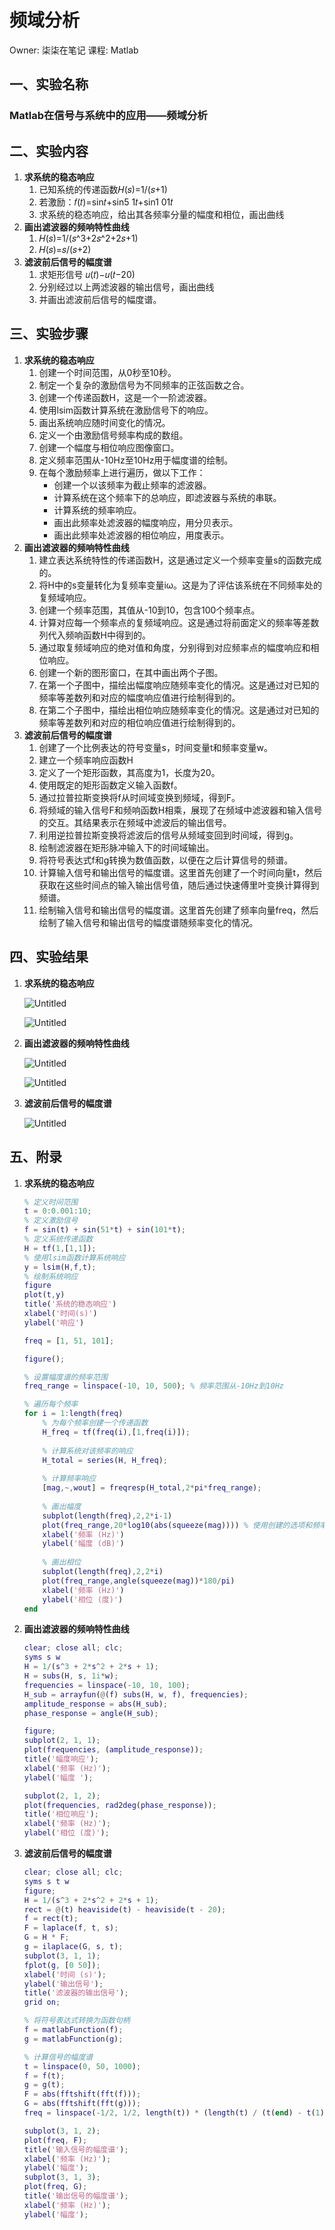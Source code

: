 # 频域分析

Owner: 柒柒在笔记
课程: Matlab

## **一、实验名称**

### Matlab在信号与系统中的应用——频域分析

## **二、实验内容**

1. **求系统的稳态响应**
    1. 已知系统的传递函数𝐻(𝑠)=1/(𝑠+1)
    2. 若激励：𝑓(𝑡)=sin⁡𝑡+sin⁡5 1𝑡+sin⁡1 01𝑡
    3. 求系统的稳态响应，给出其各频率分量的幅度和相位，画出曲线
2. **画出滤波器的频响特性曲线**
    1. 𝐻(𝑠)=1/(𝑠^3+2𝑠^2+2𝑠+1)
    2. 𝐻(𝑠)=𝑠/(𝑠+2)
3. **滤波前后信号的幅度谱**
    1. 求矩形信号 𝑢(𝑡)−𝑢(𝑡−20)
    2. 分别经过以上两滤波器的输出信号，画出曲线
    3. 并画出滤波前后信号的幅度谱。

## **三、实验步骤**

1. **求系统的稳态响应**
    1. 创建一个时间范围，从0秒至10秒。
    2. 制定一个复杂的激励信号为不同频率的正弦函数之合。
    3. 创建一个传递函数H，这是一个一阶滤波器。
    4. 使用lsim函数计算系统在激励信号下的响应。
    5. 画出系统响应随时间变化的情况。
    6. 定义一个由激励信号频率构成的数组。
    7. 创建一个幅度与相位响应图像窗口。
    8. 定义频率范围从-10Hz至10Hz用于幅度谱的绘制。
    9. 在每个激励频率上进行遍历，做以下工作：
        - 创建一个以该频率为截止频率的滤波器。
        - 计算系统在这个频率下的总响应，即滤波器与系统的串联。
        - 计算系统的频率响应。
        - 画出此频率处滤波器的幅度响应，用分贝表示。
        - 画出此频率处滤波器的相位响应，用度表示。
2. **画出滤波器的频响特性曲线**
    1. 建立表达系统特性的传递函数H，这是通过定义一个频率变量s的函数完成的。
    2. 将H中的s变量转化为复频率变量iω。这是为了评估该系统在不同频率处的复频域响应。
    3. 创建一个频率范围，其值从-10到10，包含100个频率点。
    4. 计算对应每一个频率点的复频域响应。这是通过将前面定义的频率等差数列代入频响函数H中得到的。
    5. 通过取复频域响应的绝对值和角度，分别得到对应频率点的幅度响应和相位响应。
    6. 创建一个新的图形窗口，在其中画出两个子图。
    7. 在第一个子图中，描绘出幅度响应随频率变化的情况。这是通过对已知的频率等差数列和对应的幅度响应值进行绘制得到的。
    8. 在第二个子图中，描绘出相位响应随频率变化的情况。这是通过对已知的频率等差数列和对应的相位响应值进行绘制得到的。
3. **滤波前后信号的幅度谱**
    1. 创建了一个比例表达的符号变量s，时间变量t和频率变量w。
    2. 建立一个频率响应函数H
    3. 定义了一个矩形函数，其高度为1，长度为20。
    4. 使用既定的矩形函数定义输入函数f。
    5. 通过拉普拉斯变换将f从时间域变换到频域，得到F。
    6. 将频域的输入信号F和频响函数H相乘，展现了在频域中滤波器和输入信号的交互。其结果表示在频域中滤波后的输出信号。
    7. 利用逆拉普拉斯变换将滤波后的信号从频域变回到时间域，得到g。
    8. 绘制滤波器在矩形脉冲输入下的时间域输出。
    9. 将符号表达式f和g转换为数值函数，以便在之后计算信号的频谱。
    10. 计算输入信号和输出信号的幅度谱。这里首先创建了一个时间向量t，然后获取在这些时间点的输入输出信号值，随后通过快速傅里叶变换计算得到频谱。
    11. 绘制输入信号和输出信号的幅度谱。这里首先创建了频率向量freq，然后绘制了输入信号和输出信号的幅度谱随频率变化的情况。

## **四、实验结果**

1. **求系统的稳态响应**
    
    ![Untitled](Untitled%2010.png)
    
    ![Untitled](Untitled%2011.png)
    
2. **画出滤波器的频响特性曲线**
    
    ![Untitled](Untitled%2012.png)
    
    ![Untitled](Untitled%2013.png)
    
3. **滤波前后信号的幅度谱**
    
    ![Untitled](Untitled%2014.png)
    

## **五、附录**

1. **求系统的稳态响应**
    
    ```matlab
    % 定义时间范围
    t = 0:0.001:10;
    % 定义激励信号
    f = sin(t) + sin(51*t) + sin(101*t);
    % 定义系统传递函数
    H = tf(1,[1,1]);
    % 使用lsim函数计算系统响应
    y = lsim(H,f,t);
    % 绘制系统响应
    figure
    plot(t,y)
    title('系统的稳态响应')
    xlabel('时间(s)')
    ylabel('响应')
    
    freq = [1, 51, 101];
    
    figure();
    
    % 设置幅度谱的频率范围
    freq_range = linspace(-10, 10, 500); % 频率范围从-10Hz到10Hz
    
    % 遍历每个频率
    for i = 1:length(freq)
        % 为每个频率创建一个传递函数
        H_freq = tf(freq(i),[1,freq(i)]);
        
        % 计算系统对该频率的响应
        H_total = series(H, H_freq);
        
        % 计算频率响应
        [mag,~,wout] = freqresp(H_total,2*pi*freq_range);
        
        % 画出幅度
        subplot(length(freq),2,2*i-1)
        plot(freq_range,20*log10(abs(squeeze(mag)))) % 使用创建的选项和频率范围
        xlabel('频率 (Hz)')
        ylabel('幅度 (dB)')
        
        % 画出相位
        subplot(length(freq),2,2*i)
        plot(freq_range,angle(squeeze(mag))*180/pi)
        xlabel('频率 (Hz)')
        ylabel('相位 (度)')
    end
    ```
    
2. **画出滤波器的频响特性曲线**
    
    ```matlab
    clear; close all; clc;
    syms s w
    H = 1/(s^3 + 2*s^2 + 2*s + 1);
    H = subs(H, s, 1i*w);
    frequencies = linspace(-10, 10, 100);
    H_sub = arrayfun(@(f) subs(H, w, f), frequencies);
    amplitude_response = abs(H_sub);
    phase_response = angle(H_sub);
    
    figure;
    subplot(2, 1, 1);
    plot(frequencies, (amplitude_response));
    title('幅度响应');
    xlabel('频率 (Hz)');
    ylabel('幅度 ');
    
    subplot(2, 1, 2);
    plot(frequencies, rad2deg(phase_response));
    title('相位响应');
    xlabel('频率 (Hz)');
    ylabel('相位 (度)');
    ```
    
3. **滤波前后信号的幅度谱**
    
    ```matlab
    clear; close all; clc;
    syms s t w
    figure;
    H = 1/(s^3 + 2*s^2 + 2*s + 1);
    rect = @(t) heaviside(t) - heaviside(t - 20);
    f = rect(t);
    F = laplace(f, t, s);
    G = H * F;
    g = ilaplace(G, s, t);
    subplot(3, 1, 1);
    fplot(g, [0 50]);
    xlabel('时间 (s)');
    ylabel('输出信号');
    title('滤波器的输出信号');
    grid on;
    
    % 将符号表达式转换为函数句柄
    f = matlabFunction(f);
    g = matlabFunction(g);
    
    % 计算信号的幅度谱
    t = linspace(0, 50, 1000);
    f = f(t);
    g = g(t);
    F = abs(fftshift(fft(f)));
    G = abs(fftshift(fft(g)));
    freq = linspace(-1/2, 1/2, length(t)) * (length(t) / (t(end) - t(1)));
    
    subplot(3, 1, 2);
    plot(freq, F);
    title('输入信号的幅度谱');
    xlabel('频率 (Hz)');
    ylabel('幅度');
    subplot(3, 1, 3);
    plot(freq, G);
    title('输出信号的幅度谱');
    xlabel('频率 (Hz)');
    ylabel('幅度');
    ```